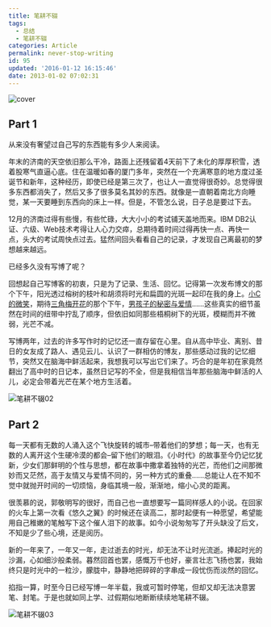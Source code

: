 ```yaml
---
title: 笔耕不辍
tags:
  - 总结
  - 笔耕不辍
categories: Article
permalink: never-stop-writing
id: 95
updated: '2016-01-12 16:15:46'
date: 2013-01-02 07:02:31
---
```


![cover](https://cat.yufan.me/cats/20130101194527.jpg)

## Part 1

从来没有奢望过自己写的东西能有多少人来阅读。

年末的济南的天空依旧那么干冷，路面上还残留着4天前下了未化的厚厚积雪，透着股寒气直逼心底。住在温暖如春的厦门多年，突然在一个充满寒意的地方度过圣诞节和新年，这种经历，即使已经是第三次了，也让人一直觉得很奇妙。总觉得很多东西都消失了，然后又多了很多莫名其妙的东西。就像是一直朝着南北方向睡觉，某一天要睡到东西向的床上一样。但是，不管怎么说，日子总是要过下去。

<!--more-->

12月的济南过得有些慢，有些忙碌，大大小小的考试铺天盖地而来。IBM DB2认证、六级、Web技术考得让人心力交瘁，总期待着时间过得再快一点、再快一点，头大的考试周快点过去。猛然间回头看看自己的记录，才发现自己离最初的梦想越来越远。

已经多久没有写博了呢？

回想起自己写博客的初衷，只是为了记录、生活、回忆。记得第一次发布博文的那个下午，阳光透过榕树的枝叶和胡须将时光和扁圆的光斑一起印在我的身上。[小C的微笑](http://yufan.me/blue-turkey/ "蓝色土耳其")，期待[三角梅开花](http://yufan.me/bougainvillea-spectabilis-willd/ "揽月楼前的三角梅开花了吗？")的那个下午，[男孩子的秘密与爱情](http://yufan.me/secret-of-boys-mind/ "男孩子的秘密心事")……这些真实的细节虽然在时间的纽带中拧乱了顺序，但依旧如同那些梧桐树下的光斑，模糊而并不微弱，光芒不减。

写博两年，过去的许多写作时的记忆还一直存留在心里。自从高中毕业、离别、昔日的女友成了路人、遇见云儿、认识了一群相仿的博友，那些感动过我的记忆细节，突然又在脑海中鲜活起来，我想我可以写出它们来了。巧合的是年初在家竟然翻出了高中时的日记本，虽然日记写的不全，但是我相信当年那些脑海中鲜活的人儿，必定会带着光芒在某个地方生活着。

![笔耕不辍02](https://cat.yufan.me/cats/20130101194530.jpg)

## Part 2

每一天都有无数的人涌入这个飞快旋转的城市–带着他们的梦想；每一天，也有无数的人离开这个生硬冷漠的都会–留下他们的眼泪。《小时代》的故事至今仍记忆犹新，少女们那鲜明的个性与思想，都在故事中撒拿着独特的光芒，而他们之间那微妙而又茫然，高于友情又与爱情不同的，另一种方式的重叠……总能让人在不知不觉中就抛开时间的一切烦恼，身临其境一般，渐渐地，缩小心灵的距离。

很羡慕的说，郭敬明写的很好，而自己也一直想要写一篇同样感人的小说。在回家的火车上第一次看《悠久之翼》的时候还在读高二，那时起便有一种愿望，希望能用自己稚嫩的笔触写下这个催人泪下的故事。如今小说匆匆写了开头缺没了后文，不知是少了些心境，还是阅历。

新的一年来了，一年又一年，走过逝去的时光，却无法不让时光流逝。捧起时光的沙漏，心如细沙般柔弱。暮然回首也罢，感慨万千也好，豪言壮志飞扬也罢，我始终只是时光中的一粒沙，朦胧中，静静地把碎碎的字串成一段忧伤而淡然的回忆。

掐指一算，时至今日已经写博一年半载，我或可暂时停笔，但却又却无法决意罢笔、封笔。于是也就如同上学、过假期似地断断续续地笔耕不辍。

![笔耕不辍03](https://cat.yufan.me/cats/20130101194531.jpg)
